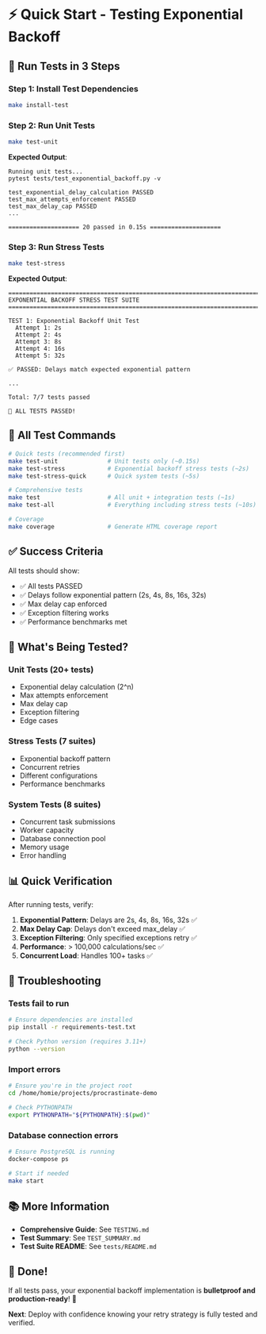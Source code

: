 # ⚡ Quick Start - Testing Exponential Backoff

## 🚀 Run Tests in 3 Steps

### Step 1: Install Test Dependencies
```bash
make install-test
```

### Step 2: Run Unit Tests
```bash
make test-unit
```

**Expected Output**:
```
Running unit tests...
pytest tests/test_exponential_backoff.py -v

test_exponential_delay_calculation PASSED
test_max_attempts_enforcement PASSED
test_max_delay_cap PASSED
...

==================== 20 passed in 0.15s ====================
```

### Step 3: Run Stress Tests
```bash
make test-stress
```

**Expected Output**:
```
================================================================================
EXPONENTIAL BACKOFF STRESS TEST SUITE
================================================================================

TEST 1: Exponential Backoff Unit Test
  Attempt 1: 2s
  Attempt 2: 4s
  Attempt 3: 8s
  Attempt 4: 16s
  Attempt 5: 32s

✅ PASSED: Delays match expected exponential pattern

...

Total: 7/7 tests passed

🎉 ALL TESTS PASSED!
```

## 🎯 All Test Commands

```bash
# Quick tests (recommended first)
make test-unit              # Unit tests only (~0.15s)
make test-stress            # Exponential backoff stress tests (~2s)
make test-stress-quick      # Quick system tests (~5s)

# Comprehensive tests
make test                   # All unit + integration tests (~1s)
make test-all               # Everything including stress tests (~10s)

# Coverage
make coverage               # Generate HTML coverage report
```

## ✅ Success Criteria

All tests should show:
- ✅ All tests PASSED
- ✅ Delays follow exponential pattern (2s, 4s, 8s, 16s, 32s)
- ✅ Max delay cap enforced
- ✅ Exception filtering works
- ✅ Performance benchmarks met

## 🎊 What's Being Tested?

### Unit Tests (20+ tests)
- Exponential delay calculation (2^n)
- Max attempts enforcement
- Max delay cap
- Exception filtering
- Edge cases

### Stress Tests (7 suites)
- Exponential backoff pattern
- Concurrent retries
- Different configurations
- Performance benchmarks

### System Tests (8 suites)
- Concurrent task submissions
- Worker capacity
- Database connection pool
- Memory usage
- Error handling

## 📊 Quick Verification

After running tests, verify:

1. **Exponential Pattern**: Delays are 2s, 4s, 8s, 16s, 32s ✅
2. **Max Delay Cap**: Delays don't exceed max_delay ✅
3. **Exception Filtering**: Only specified exceptions retry ✅
4. **Performance**: > 100,000 calculations/sec ✅
5. **Concurrent Load**: Handles 100+ tasks ✅

## 🐛 Troubleshooting

### Tests fail to run
```bash
# Ensure dependencies are installed
pip install -r requirements-test.txt

# Check Python version (requires 3.11+)
python --version
```

### Import errors
```bash
# Ensure you're in the project root
cd /home/homie/projects/procrastinate-demo

# Check PYTHONPATH
export PYTHONPATH="${PYTHONPATH}:$(pwd)"
```

### Database connection errors
```bash
# Ensure PostgreSQL is running
docker-compose ps

# Start if needed
make start
```

## 📚 More Information

- **Comprehensive Guide**: See `TESTING.md`
- **Test Summary**: See `TEST_SUMMARY.md`
- **Test Suite README**: See `tests/README.md`

## 🎉 Done!

If all tests pass, your exponential backoff implementation is **bulletproof and production-ready**! 🚀

**Next**: Deploy with confidence knowing your retry strategy is fully tested and verified.

